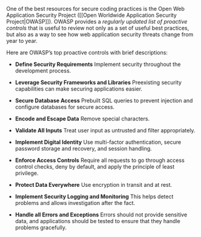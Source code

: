 
One of the best resources for secure coding practices is the Open Web Application Security Project ([[Open Worldwide Application Security Project|OWASP]]). OWASP provides a *regularly updated list of proactive controls* that is useful to review not only as a set of useful best practices, but also as a way to see how web application security threats change from year to year.

Here are OWASP’s top proactive controls with brief descriptions:

- **Define Security Requirements** Implement security throughout the development process.
  
- **Leverage Security Frameworks and Libraries** Preexisting security capabilities can make securing applications easier.
  
- **Secure Database Access** Prebuilt SQL queries to prevent injection and configure databases for secure access. 
  
- **Encode and Escape Data** Remove special characters. 
  
- **Validate All Inputs** Treat user input as untrusted and filter appropriately.
  
- **Implement Digital Identity** Use multi-factor authentication, secure password storage and recovery, and session handling.
  
- **Enforce Access Controls** Require all requests to go through access control checks, deny by default, and apply the principle of least privilege.
  
- **Protect Data Everywhere** Use encryption in transit and at rest.
  
- **Implement Security Logging and Monitoring** This helps detect problems and allows investigation after the fact.
  
- **Handle all Errors and Exceptions** Errors should not provide sensitive data, and applications should be tested to ensure that they handle problems gracefully.

